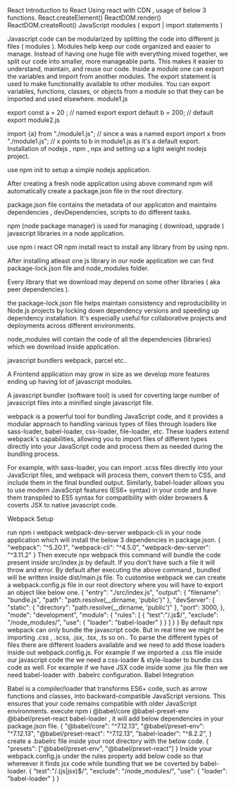 React
Introduction to React
Using react with CDN , usage of below 3 functions.
React.createElement()
ReactDOM.render()
ReactDOM.createRoot()
JavaScript modules ( export | import statements )

Javascript code can be modularized by splitting the code into different js files ( modules ).
Modules help keep our code organized and easier to manage. Instead of having one huge file with everything mixed together, we split our code into smaller, more manageable parts. This makes it easier to understand, maintain, and reuse our code.
Inside a module one can export the variables and import from another modules.
The export statement is used to make functionality available to other modules. You can export variables, functions, classes, or objects from a module so that they can be imported and used elsewhere.
module1.js

 export const a = 20 ; // named export 
 export default b = 200; // default export
 module2.js

 import {a} from "./module1.js"; 
 // since a was a named export
 import x from "./module1.js"; 
 // x points to b in module1.js as it's a default export.
Installation of nodejs , npm , npx and setting up a light weight nodejs project.

use npm init to setup a simple nodejs application.

After creating a fresh node application using above command npm will automatically create a package.json file in the root directory.

package.json file contains the metadata of our applicaton and maintains dependencies , devDependencies, scripts to do different tasks.

npm (node package manager) is used for managing ( download, upgrade ) javascript libraries in a node application.

use npm i react OR npm install react to install any library from by using npm.

After installing atleast one js library in our node application we can find package-lock.json file and node_modules folder.

Every library that we download may depend on some other libraries ( aka peer dependencies ).

the package-lock.json file helps maintain consistency and reproducibility in Node.js projects by locking down dependency versions and speeding up dependency installation. It's especially useful for collaborative projects and deployments across different environments.

node_modules will contain the code of all the dependencies (libraries) which we download inside application.

javascript bundlers webpack, parcel etc..

A Frontend application may grow in size as we develop more features ending up having lot of javascript modules.

A javascript bundler (software tool) is used for coverting large number of javascript files into a minified single javascript file.

webpack is a powerful tool for bundling JavaScript code, and it provides a modular approach to handling various types of files through loaders like sass-loader, babel-loader, css-loader, file-loader, etc. These loaders extend webpack's capabilities, allowing you to import files of different types directly into your JavaScript code and process them as needed during the bundling process.

For example, with sass-loader, you can import .scss files directly into your JavaScript files, and webpack will process them, convert them to CSS, and include them in the final bundled output. Similarly, babel-loader allows you to use modern JavaScript features (ES6+ syntax) in your code and have them transpiled to ES5 syntax for compatibility with older browsers & coverts JSX to native javascript code.

Webpack Setup

run npm i webpack webpack-dev-server webpack-cli in your node application which will install the below 3 dependencies in package.json.
{
    "webpack": "^5.20.1",
    "webpack-cli": "^4.5.0",
    "webpack-dev-server": "^3.11.2"
}
Then execute npx webpack this command will bundle the code present inside src/index.js by default. If you don't have such a file it will throw and error.
By default after executing the above command , bundled will be written inside dist/main.js file.
To customise webpack we can create a webpack.config.js file in our root directory where you will have to export an object like below one.
{
    "entry": "./src/index.js",
    "output": {
        "filename": "bundle.js",
        "path": "path.resolve(__dirname, 'public')"
    },
    "devServer": {
        "static": {
            "directory": "path.resolve(__dirname, 'public')"
        },
        "port": 3000,
    },
    "mode": "development",
    "module": {
        "rules": [
            {
                "test":"/\.js$/",
                "exclude": "/node_modules/",
                "use": {
                    "loader": "babel-loader"
                }
            }
        ]
    }
}
By default npx webpack can only bundle the javascript code. But in real time we might be importing .css , .scss, .jsx, .tsx, .ts so on..
To parse the different types of files there are different loaders available and we need to add those loaders inside out webpack.config.js.
For example if we imported a .css file inside our javascript code the we need a css-loader & style-loader to bundle css code as well.
For example if we have JSX code inside some .jsx file then we need babel-loader with .babelrc configuration.
Babel Integration

Babel is a compiler/loader that transforms ES6+ code, such as arrow functions and classes, into backward-compatible JavaScript versions. This ensures that your code remains compatible with older JavaScript environments.
execute npm i @babel/core @babel-preset-env @babel/preset-react babel-loader , it will add below dependencies in your package.json file.
{
    "@babel/core": "^7.12.13",
    "@babel/preset-env": "^7.12.13",
    "@babel/preset-react": "^7.12.13",
    "babel-loader": "^8.2.2",
}
create a .babelrc file inside your root directory with the below code.
{
    "presets": ["@babel/preset-env", "@babel/preset-react"]
}
Inside your webpack.config.js under the rules property add below code so that whereever it finds jsx code while bundling that we be coverted by babel-loader.
    {
        "test":"/\.(js|jsx)$/",
        "exclude": "/node_modules/",
        "use": {
            "loader": "babel-loader"
        }
    }